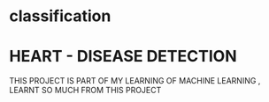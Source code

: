 # classification
# HEART - DISEASE DETECTION 
THIS PROJECT IS PART OF MY LEARNING OF MACHINE LEARNING , LEARNT SO MUCH FROM THIS PROJECT 
